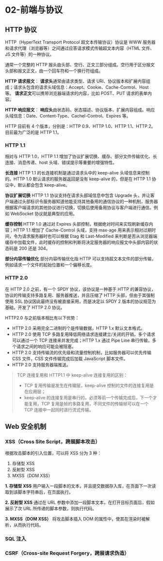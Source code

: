 # 02-前端与协议

## HTTP 协议

HTTP（HyperText Transport Protocol 超文本传输协议）协议是 WWW 服务器和请求代理（浏览器等）之间通过应答请求模式传输超文本内容（HTML 文件、JS 文件等）的一种协议。

通常一个完整的 HTTP 报头由头部、空行、正文三部分组成。空行用于区分报文头部和报文正文，由一个回车符和一个换行符组成。

**HTTP 请求报文**：
**请求头**通常由请求类型、请求 URI、协议版本和扩展内容组成；请求头包含的请求头域信息：Accept、Cookie、Cache-Control、Host 等。
**请求正文**可以携带浏览器端请求的内容，比如 POST、PUT 请求的表单内容。

**HTTP 响应报文**：
**响应头**由状态码、状态描述、协议版本、扩展内容组成。响应头域信息：Date、Content-Type、Cachel-Control、Expires 等。

HTTP 目前有 4 个版本，分别是：HTTP 0.9、HTTP 1.0、HTTP 1.1、HTTP 2。目前最为广泛的是 HTTP 1.1。

### HTTP 1.1

相对与 HTTP 1.0，HTTP 1.1 增加了协议扩展切换、缓存、部分文件传输优化、长连接、消息传递、host 头域、错误提示等重要的增强特性。

**长连接**
HTTP 1.1 的长连接机制是通过请求头中的 keep-alive 头域信息来控制的。HTTP 1.0 默认请求的服务器返回是没有 keep-alive 的，但是在 HTTP 1.1 协议中，默认都会包含 keep-alive。

**协议扩展切换**
HTTP 1.1 协议支持在请求头部域信息中包含 Upgrade 头，并让客户端通过头部标识令服务器知道他能支持其他备用的通信协议的一种机制，服务器根据客户端请求的其他协议进行切换，切换后使用备用协议与客户端进行通信。例如 WebSocket 协议就是典型的应用。

**缓存控制**
HTTP 1.0 通过对 Expires 头部控制，根据绝对时间来实现刷新缓存内容；HTTP 1.1 增加了 Cache-Control 头域，支持 max-age 用来表示相对过期时间，令为请求服务器时也可以根据 Etag 和 Last-Modified 来判断是否从浏览器端缓存中加载文件，此时缓存的控制和判断将决定服务器的响应报文中头部内容的状态码是 200 还是 304。

**部分内容传输优化**
部分内容传输优化指 HTTP 可以支持超文本文件的部分传输，例如请求一个文件的起始位置和一个偏移长度。

### HTTP 2.0

在 HTTP 2.0 之前，有一个 SPDY 协议，该协议是一种基于 HTTP 的兼容协议，协议的传输支持多路复用、服务器推送，并且压缩了 HTTP 头部，但由于其强制使用 SSL 协议因此最终没有被直接采用，而是决定以 SPDY 2 版本的协议规范为基础，开发了 HTTP 2.0 协议。

HTTP2.0 与之前版本相比有以下优势：

- HTTP 2.0 采用完全二进制的个是传输数据，HTTP 1.x 默认文本格式。
- HTTP 2.0 使用 TCP 多路复用降低网络请求连接建立/关闭的开销，多个请求可以通过一个 TCP 连接来并发完成；HTTP 1.x 通过 Pipe Line 串行传输，多个请求之间的响应可能会被阻塞。
- HTTP 2.0 支持传输流的优先级和流量控制机制，比如服务器可以优先传输 CSS 文件，CSS 文件传输完成后加载 JavaScript 脚本文件。
- HTTP 2.0 支持服务器端推送。

> TCP 连接复用和 HTTP1.1 中 keep-alive 连接复用的区别：
>
> - TCP 复用传输是发生在传输层，keep-alive 控制的文件的连接复用是在应用层；
> - keep-alive 的连接复用是串行的，必须等前一个传输完成后，下一个才能复用，TCP 复用是帧的多路复用，不同文件的传输帧可以在一个 TCP 连接中一起同时进行流式传输。

## Web 安全机制

### XSS（Cross Site Script，跨展脚本攻击）

根据攻击脚本的引入位置，可以将 XSS 分为 3 种：

1. 存储型 XSS
2. 反射型 XSS
3. MXSS（DOM XSS）

**1. 存储型 XSS**
用户输入一段脚本的文本，并且提交数据存入库，在页面下一次读取到该脚本字符串后，在页面执行。

**2. 反射型 XSS**
通过在 URL 参数中添加一段脚本文本，在打开目标页面后，假如展示了次 URL 所传递的脚本参数，则执行代码。

**3. MXSS（DOM XSS）**
将攻击脚本插入 DOM 的属性中，使其在渲染时被解析，从而执行代码。

### SQL 注入

### CSRF（Cross-site Request Forgery，跨展请求伪造）
